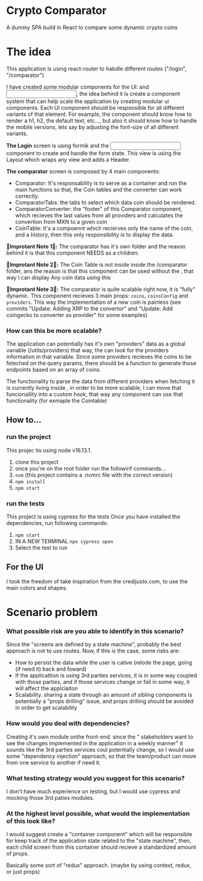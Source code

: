 # Crypto Comparator
A dummy SPA build in React to compare some dynamic crypto coins

# The idea
This application is using react-router to habdle different routes ("/login", "/comparator")

I have created some modular components for the UI: <Text /> and <Input />, the idea behind it is create a component system that can help scale the application by creating modular ui components. Each UI component should be responsible for all different variants of that element. For example, the <Text /> component should know how to render a h1, h2, the default text, etc..., but also it should know how to handle the mobile versions, lets say by adjusting the font-size of all different variants.

**The Login** screen is using formik and the <Input /> component to create and handle the form state. This view is using the Layout which wraps any view and adds a Header.

**The comparator** screen is composed by 4 main components:
- Comparator: It's responsability is to serve as a container and run the main functions so that, the Coin tables and the converter can work correctly.
- ComparatorTabs: the tabs to select which data coin should be rendered.
- ComparatorConverter: the "footer" of this Comparator component, which recieves the last values from all providers and calculates the convertion from MXN to a given coin
- CoinTable: It's a compoennt which recierves only the name of the coin, and a history, then this only responsibility is to display the data.

**🛑Improtant Note 1🛑:** The comparator has it's own folder and the reason behind it is that this component NEEDS as a children: <ComparatorTabs /> <ComparatorConverter />

**🛑Improtant Note 2🛑:** The Coin Table is not inside inside the /comparator folder, ans the reason is that this <CoinTable /> component can be used without the <Comparator />, that way I can display Any coin data using this <CoinTable />

**🛑Improtant Note 3🛑:** The comparator is quite scalable right now, it is "fully" dynamic. This component recieves 3 main props: `coins`, `coinsConfig` and `providers`. This way the implementation of a new coin is painless (see commits "Update: Adding XRP to the convertor" and "Update: Add coingecko to converter as provider" for some examples)

### How can this be more scalable?
The application can potentially has it's own "providers" data as a global variable (/utils/providers) that way, the <Comparator /> can look for the providers information in that variable.
Since some providers recieves the coins to be feteched on the query params, there should be a function to generate those endpoints based on an array of coins.

The functionality to parse the data from different providers when fetching it is currently living inside <Comparator />, in order to be more scalable, I can move that funcionallity into a custom hook, that way any component can use that functionality (for exmaple the Cointable)

## How to...

### run the project
This projec tis using node v16.13.1.

1. clone this project
2. once you're on the root folder run the followinf commands...
3. `nvm` (this project contains a .nvmrc file with the correct version)
4. `npm install`
5. `npm start`

### run the tests
This project is using cypress for the tests
Once you have installed the dependencies, run following commands:
1. `npm start`
2. IN A NEW TERMINAL `npx cypress open`
3. Select the test to run


## For the UI
I took the freedom of take inspiration from the credijusto.com, to use the main colors and shapes.


# Scenario problem

### What possible risk are you able to identify in this scenario?
Since the "screens are defined by a state machine", probably the best approach is not to use routes. Now, if this is the case, some risks are:
- How to persist the data while the user is cative (relode the page, going (if need it) back and foward)
- If the applicattion is using 3rd parties services, it is in some way coupled with those parties, and if those services change or fail in some way, it will affect the applciaiton
- Scalability. sharing a state through an amount of sibling components is potentially a "props drilling" issue, and props drilling should be avoided in order to get scalability

### How would you deal with dependencies?
Creating it's own module onthe front-end. since the " stakeholders want to see the changes implemented in the application in a weekly manner" it sounds like the 3rd parties services coul potentially change, so I would use some "dependency injection" approach, so that the team/product can move from one service to another if need it.

### What testing strategy would you suggest for this scenario?
I don't have much experience on testing, but I would use cypress and mocking those 3rd paties modules.

### At the highest level possible, what would the implementation of this look like?
I would suggest create a "container component" which will be responsible for keep track of the application state related to the "state machine", then, each child screen from this container should recieve a standardized amount of props.

Basically some sort of "redux" approach. (maybe by using context, redux, or just props)
